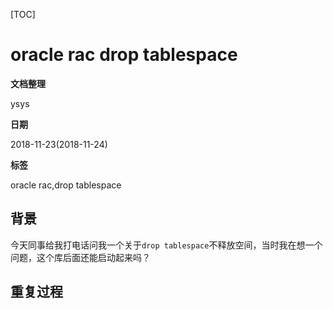 [TOC]

# oracle rac drop tablespace

**文档整理**

ysys

**日期**

2018-11-23(2018-11-24)

**标签**

oracle rac,drop tablespace



## 背景

​	今天同事给我打电话问我一个关于`drop tablespace`不释放空间，当时我在想一个问题，这个库后面还能启动起来吗？



## 重复过程

​	